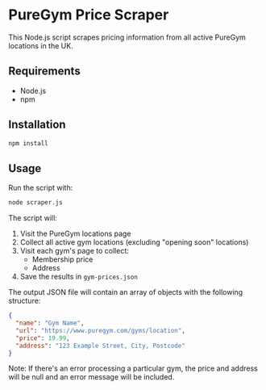 # PureGym Price Scraper

This Node.js script scrapes pricing information from all active PureGym locations in the UK.

## Requirements

- Node.js
- npm

## Installation

```bash
npm install
```

## Usage

Run the script with:

```bash
node scraper.js
```

The script will:
1. Visit the PureGym locations page
2. Collect all active gym locations (excluding "opening soon" locations)
3. Visit each gym's page to collect:
   - Membership price
   - Address
4. Save the results in `gym-prices.json`

The output JSON file will contain an array of objects with the following structure:
```json
{
  "name": "Gym Name",
  "url": "https://www.puregym.com/gyms/location",
  "price": 19.99,
  "address": "123 Example Street, City, Postcode"
}
```

Note: If there's an error processing a particular gym, the price and address will be null and an error message will be included.
